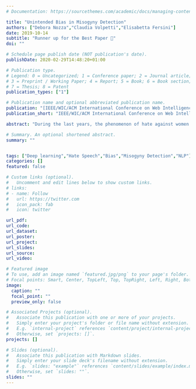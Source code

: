 ```yaml
---
# Documentation: https://sourcethemes.com/academic/docs/managing-content/

title: "Unintended Bias in Misogyny Detection"
authors: ["Debora Nozza","Claudia Volpetti","Elisabetta Fersini"]
date: 2019-10-14
subtitle: "Runner up for the Best Paper 🏅"
doi: ""

# Schedule page publish date (NOT publication's date).
publishDate: 2020-02-29T14:48:20+01:00

# Publication type.
# Legend: 0 = Uncategorized; 1 = Conference paper; 2 = Journal article;
# 3 = Preprint / Working Paper; 4 = Report; 5 = Book; 6 = Book section;
# 7 = Thesis; 8 = Patent
publication_types: ["1"]

# Publication name and optional abbreviated publication name.
publication: "[IEEE/WIC/ACM International Conference on Web Intelligence (WI '19)](https://webintelligence2019.com/)"
publication_short: "IEEE/WIC/ACM International Conference on Web Intelligence (WI '19)"

abstract: "During the last years, the phenomenon of hate against women increased exponentially especially in online environments such as microblogs. Although this alarming phenomenon has triggered many studies both from computational linguistic and machine learning points of view, less effort has been spent to analyze if those misogyny detection models are affected by an unintended bias. This can lead the models to associate unreasonably high misogynous scores to a non-misogynous text only because it contains certain terms, called identity, terms. This work is the first attempt to address the problem of measuring and mitigating unintended bias in machine learning models trained for the misogyny detection task. We propose a novel synthetic test set that can be used as evaluation framework for measuring the unintended bias and different mitigation strategies specific for this task. Moreover, we provide a misogyny detection model that demonstrate to obtain the best classification performance in the state-of-the-art. Experimental results on recently introduced bias metrics confirm the ability of the bias mitigation treatment to reduce the unintended bias of the proposed misogyny detection model."

# Summary. An optional shortened abstract.
summary: ""


tags: ["Deep learning","Hate Speech","Bias","Misogyny Detection","NLP"]
categories: []
featured: false

# Custom links (optional).
#   Uncomment and edit lines below to show custom links.
# links:
# - name: Follow
#   url: https://twitter.com
#   icon_pack: fab
#   icon: twitter

url_pdf: 
url_code:
url_dataset:
url_poster:
url_project:
url_slides:
url_source:
url_video:

# Featured image
# To use, add an image named `featured.jpg/png` to your page's folder. 
# Focal points: Smart, Center, TopLeft, Top, TopRight, Left, Right, BottomLeft, Bottom, BottomRight.
image:
  caption: ""
  focal_point: ""
  preview_only: false

# Associated Projects (optional).
#   Associate this publication with one or more of your projects.
#   Simply enter your project's folder or file name without extension.
#   E.g. `internal-project` references `content/project/internal-project/index.md`.
#   Otherwise, set `projects: []`.
projects: []

# Slides (optional).
#   Associate this publication with Markdown slides.
#   Simply enter your slide deck's filename without extension.
#   E.g. `slides: "example"` references `content/slides/example/index.md`.
#   Otherwise, set `slides: ""`.
slides: ""
---
```

